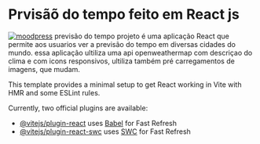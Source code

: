 # Prvisãõ do tempo feito em React js

[![moodpress](https://img.shields.io/badge/website-000000?style=for-the-badge&logo=About.me&logoColor=white)]() 
previsão do tempo projeto é uma aplicação React que permite aos usuarios ver a previsão do tempo em diversas cidades do mundo.
essa aplicação ultiliza uma api openweathermap com descriçao do clima e com icons responsivos,
ultiliza também pré carregamentos de imagens, que mudam.


This template provides a minimal setup to get React working in Vite with HMR and some ESLint rules.

Currently, two official plugins are available:

- [@vitejs/plugin-react](https://github.com/vitejs/vite-plugin-react/blob/main/packages/plugin-react/README.md) uses [Babel](https://babeljs.io/) for Fast Refresh
- [@vitejs/plugin-react-swc](https://github.com/vitejs/vite-plugin-react-swc) uses [SWC](https://swc.rs/) for Fast Refresh
